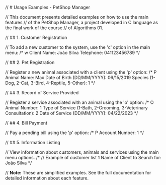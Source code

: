 // # Usage Examples - PetShop Manager

// This document presents detailed examples on how to use the main features
// of the PetShop Manager, a project developed in C language as the final work of the course
// of Algorithms 01.

// ## 1. Customer Registration

// To add a new customer to the system, use the 'c' option in the main menu:
/*
w
Client Name: João Silva
Telephone: 041123456789
*/

// ## 2. Pet Registration

// Register a new animal associated with a client using the 'p' option:
/*
P
Animal Name: Max
Date of Birth (DD/MM/YYYY): 06/15/2019
Species (1-Dog, 2-Cat, 3-Bird, 4-Reptile, 5-Other): 1
*/

// ## 3. Record of Service Provided

// Register a service associated with an animal using the 'o' option:
/*
O
Animal Number: 1
Type of Service (1-Bath, 2-Grooming, 3-Veterinary Consultation): 2
Date of Service (DD/MM/YYYY): 04/22/2023
*/

// ## 4. Bill Payment

// Pay a pending bill using the 'p' option:
/*
P
Account Number: 1
*/

// ## 5. Information Listing

// View information about customers, animals and services using the main menu options.
/*
// Example of customer list
1
Name of Client to Search for: João Silva
*/

// **Note:** These are simplified examples. See the full documentation for detailed information about each feature.
